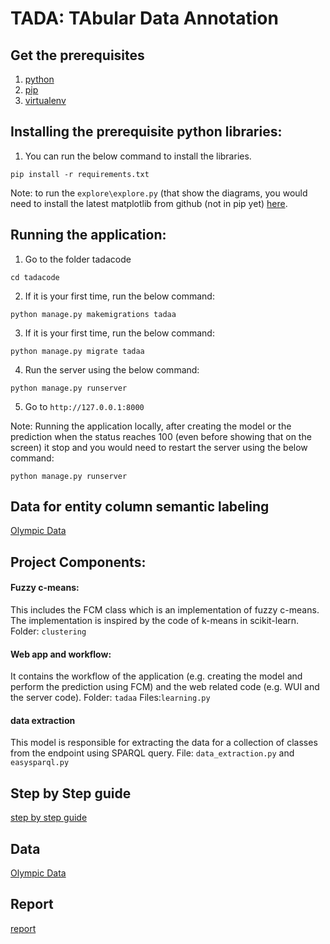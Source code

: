 # TADA: TAbular Data Annotation

## Get the prerequisites
1. [python](https://www.python.org/downloads/)
2. [pip](https://pip.pypa.io/en/stable/installing/)
3. [virtualenv](http://docs.python-guide.org/en/latest/dev/virtualenvs/)


## Installing the prerequisite python libraries:
1. You can run the below command to install the libraries.
```
pip install -r requirements.txt
```

Note: to run the `explore\explore.py` (that show the diagrams, you would need to install the latest matplotlib from github (not in pip yet) [here](https://github.com/matplotlib/matplotlib).

## Running the application:
1. Go to the folder tadacode 

```
cd tadacode
```
2. If it is your first time, run the below command:

```
python manage.py makemigrations tadaa
```
3. If it is your first time, run the below command:

```
python manage.py migrate tadaa
```
4. Run the server using the below command:

```
python manage.py runserver
```
5. Go to `http://127.0.0.1:8000`

Note: Running the application locally, after creating the model or the prediction when the status reaches 100 (even before showing that on the screen) it stop and you would need to restart the server using the below command:

```
python manage.py runserver
```

## Data for entity column semantic labeling
[Olympic Data](https://github.com/ahmad88me/tada/tree/master/tadacode/explore/updated_input_new_for_tada)

## Project Components:

#### Fuzzy c-means:
This includes the FCM class which is an implementation of fuzzy c-means. The implementation is inspired by the code of k-means in scikit-learn. 
Folder: `clustering`

#### Web app and workflow:
It contains the workflow of the application (e.g. creating the model and perform the prediction using FCM) and the web related code (e.g. WUI and the server code). 
Folder: `tadaa`
Files:`learning.py`

#### data extraction
This model is responsible for extracting the data for a collection of classes from the endpoint using SPARQL query.
File: `data_extraction.py` and `easysparql.py`

## Step by Step guide
[step by step guide](https://github.com/ahmad88me/tada/tree/master/step_by_step/README.md)

## Data
[Olympic Data](https://github.com/ahmad88me/tada/tree/master/tadacode/explore/updated_input_new_for_tada)


## Report
[report](https://github.com/ahmad88me/tada/blob/master/report.pdf)

